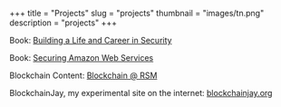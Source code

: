 +++
title = "Projects"
slug = "projects"
thumbnail = "images/tn.png"
description = "projects"
+++


Book: [Building a Life and Career in Security](https://www.amazon.com/Building-Life-Career-Security-Information-ebook/dp/B00ZDVKC7M)

Book: [Securing Amazon Web Services](https://www.amazon.com/gp/product/B019CKY2RU/ref=dbs_a_def_rwt_bibl_vppi_i1)

Blockchain Content: [Blockchain @ RSM](https://www.rsmus.com/blockchain)

BlockchainJay, my experimental site on the internet: [blockchainjay.org](https://www.blockchainjay.org)